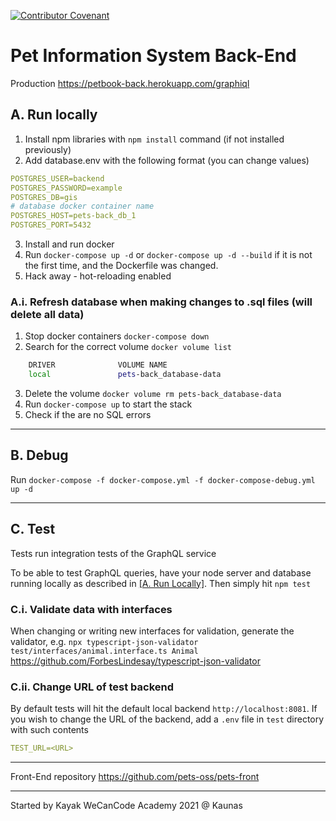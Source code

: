 [![Contributor Covenant](https://img.shields.io/badge/Contributor%20Covenant-v2.0%20adopted-ff69b4.svg)](CODE_OF_CONDUCT.md)

# Pet Information System Back-End

Production https://petbook-back.herokuapp.com/graphiql

## A. Run locally

1. Install npm libraries with `npm install` command (if not installed previously)
2. Add database.env with the following format (you can change values)

```yaml
POSTGRES_USER=backend
POSTGRES_PASSWORD=example
POSTGRES_DB=gis
# database docker container name
POSTGRES_HOST=pets-back_db_1
POSTGRES_PORT=5432
```

3. Install and run docker
4. Run `docker-compose up -d` or `docker-compose up -d --build` if it is not the first time, and the Dockerfile was changed.
5. Hack away - hot-reloading enabled

<!-- --- -->

### A.i. Refresh database when making changes to .sql files (will delete all data)

1. Stop docker containers `docker-compose down`
2. Search for the correct volume `docker volume list`

```bash
    DRIVER              VOLUME NAME
    local               pets-back_database-data
```

3. Delete the volume `docker volume rm pets-back_database-data`
4. Run `docker-compose up` to start the stack
5. Check if the are no SQL errors

---

## B. Debug

Run `docker-compose -f docker-compose.yml -f docker-compose-debug.yml up -d`

---

## C. Test

Tests run integration tests of the GraphQL service

To be able to test GraphQL queries, have your node server and database running locally as described in [[A. Run Locally]](#a.-run-locally). Then simply hit `npm test`

### C.i. Validate data with interfaces

When changing or writing new interfaces for validation, generate the validator, e.g. `npx typescript-json-validator test/interfaces/animal.interface.ts Animal` https://github.com/ForbesLindesay/typescript-json-validator

### C.ii. Change URL of test backend

By default tests will hit the default local backend `http://localhost:8081`. If you wish to change the URL of the backend, add a `.env` file in `test` directory with such contents

```yaml
TEST_URL=<URL>
```

---

Front-End repository https://github.com/pets-oss/pets-front

---

Started by Kayak WeCanCode Academy 2021 @ Kaunas
